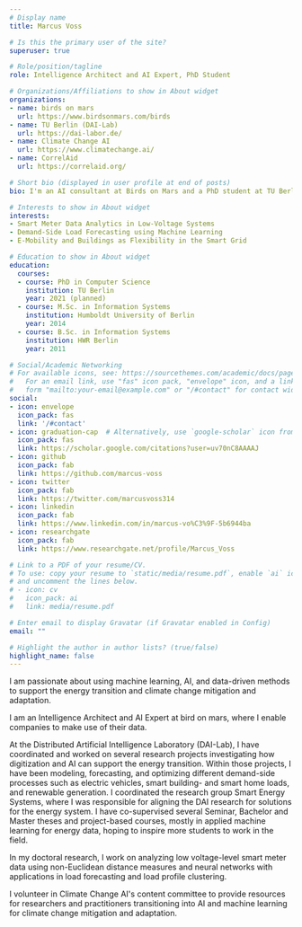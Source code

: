 ```yaml
---
# Display name
title: Marcus Voss

# Is this the primary user of the site?
superuser: true

# Role/position/tagline
role: Intelligence Architect and AI Expert, PhD Student

# Organizations/Affiliations to show in About widget
organizations:
- name: birds on mars
  url: https://www.birdsonmars.com/birds
- name: TU Berlin (DAI-Lab)
  url: https://dai-labor.de/
- name: Climate Change AI
  url: https://www.climatechange.ai/
- name: CorrelAid
  url: https://correlaid.org/

# Short bio (displayed in user profile at end of posts)
bio: I'm an AI consultant at Birds on Mars and a PhD student at TU Berlin in AI applications in the smart grid.

# Interests to show in About widget
interests:
- Smart Meter Data Analytics in Low-Voltage Systems
- Demand-Side Load Forecasting using Machine Learning
- E-Mobility and Buildings as Flexibility in the Smart Grid

# Education to show in About widget
education:
  courses:
  - course: PhD in Computer Science
    institution: TU Berlin
    year: 2021 (planned)
  - course: M.Sc. in Information Systems
    institution: Humboldt University of Berlin
    year: 2014
  - course: B.Sc. in Information Systems
    institution: HWR Berlin
    year: 2011

# Social/Academic Networking
# For available icons, see: https://sourcethemes.com/academic/docs/page-builder/#icons
#   For an email link, use "fas" icon pack, "envelope" icon, and a link in the
#   form "mailto:your-email@example.com" or "/#contact" for contact widget.
social:
- icon: envelope
  icon_pack: fas
  link: '/#contact'
- icon: graduation-cap  # Alternatively, use `google-scholar` icon from `ai` icon pack
  icon_pack: fas
  link: https://scholar.google.com/citations?user=uv70nC8AAAAJ
- icon: github
  icon_pack: fab
  link: https://github.com/marcus-voss
- icon: twitter
  icon_pack: fab
  link: https://twitter.com/marcusvoss314
- icon: linkedin
  icon_pack: fab
  link: https://www.linkedin.com/in/marcus-vo%C3%9F-5b6944ba
- icon: researchgate
  icon_pack: fab
  link: https://www.researchgate.net/profile/Marcus_Voss

# Link to a PDF of your resume/CV.
# To use: copy your resume to `static/media/resume.pdf`, enable `ai` icons in `params.toml`, 
# and uncomment the lines below.
# - icon: cv
#   icon_pack: ai
#   link: media/resume.pdf

# Enter email to display Gravatar (if Gravatar enabled in Config)
email: ""

# Highlight the author in author lists? (true/false)
highlight_name: false
---
```


I am passionate about using machine learning, AI, and data-driven methods to support the energy transition and climate change mitigation and adaptation.

I am an Intelligence Architect and AI Expert at bird on mars, where I enable companies to make use of their data.

At the Distributed Artificial Intelligence Laboratory (DAI-Lab), I have coordinated and worked on several research projects investigating how digitization and AI can support the energy transition. Within those projects, I have been modeling, forecasting, and optimizing different demand-side processes such as electric vehicles, smart building- and smart home loads, and renewable generation. I coordinated the research group Smart Energy Systems, where I was responsible for aligning the DAI research for solutions for the energy system. I have co-supervised several Seminar, Bachelor and Master theses and project-based courses, mostly in applied machine learning for energy data, hoping to inspire more students to work in the field.

In my doctoral research, I work on analyzing low voltage-level smart meter data using non-Euclidean distance measures and neural networks with applications in load forecasting and load profile clustering.

I volunteer in Climate Change AI's content committee to provide resources for researchers and practitioners transitioning into AI and machine learning for climate change mitigation and adaptation.
